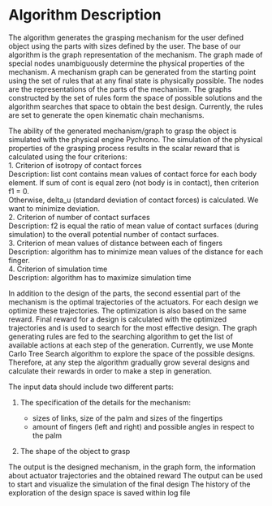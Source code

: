 # Algorithm Description

The algorithm generates the grasping mechanism for the user defined object using the parts with sizes defined by the user.
The base of our algorithm is the graph representation of the mechanism. The graph made of special nodes unambiguously determine the physical properties of the mechanism. A mechanism graph can be generated from the starting point using the set of rules that at any final state is physically possible. The nodes are the representations of the parts of the mechanism. The graphs constructed by the set of rules form the space of possible solutions and the algorithm searches that space to obtain the best design. Currently, the rules are set to generate the open kinematic chain mechanisms.  

The ability of the generated mechanism/graph to grasp the object is simulated with the physical engine Pychrono. The simulation of the physical properties of the grasping process results in the scalar reward that is calculated using the four criterions:  
    1. Criterion of isotropy of contact forces  
        Description: list cont contains mean values of contact force for each body element. If sum of cont is equal zero (not body is in contact), then criterion f1 = 0.  
        Otherwise, delta_u (standard deviation of contact forces) is calculated. We want to minimize deviation.  
    2. Criterion of number of contact surfaces  
        Description: f2 is equal the ratio of mean value of contact surfaces (during simulation) to the overall potential number of contact surfaces.  
    3. Criterion of mean values of distance between each of fingers  
        Description: algorithm has to minimize mean values of the distance for each finger.  
    4. Criterion of simulation time  
        Description: algorithm has to maximize simulation time  

In addition to the design of the parts, the second essential part of the mechanism is the optimal trajectories of the actuators. For each design we optimize these trajectories. The optimization is also based on the same reward. Final reward for a design is calculated with the optimized trajectories and is used to search for the most effective design.
The graph generating rules are fed to the searching algorithm to get the list of available actions at each step of the generation. Currently, we use Monte Carlo Tree Search algorithm to explore the space of the possible designs. Therefore, at any step the algorithm gradually grow several designs and calculate their rewards in order to make a step in generation.

The input data should include two different parts:  

1. The specification of the details for the mechanism:  
   * sizes of links, size of the palm and sizes of the fingertips
   * amount of fingers (left and right) and possible angles in respect to the palm  

2. The shape of the object to grasp  

The output is the designed mechanism, in the graph form, the information about actuator trajectories and the obtained reward
The output can be used to start and visualize the simulation of the final design
The history of the exploration of the design space is saved within log file
